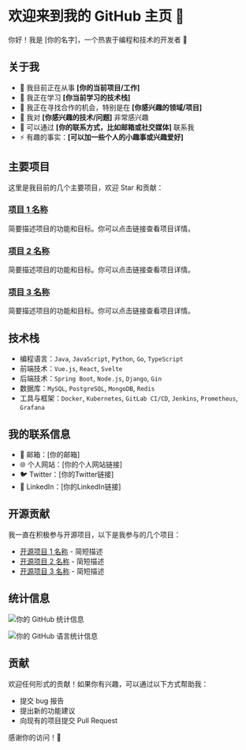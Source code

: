 # 欢迎来到我的 GitHub 主页 👋

你好！我是 [你的名字]，一个热衷于编程和技术的开发者 🚀

## 关于我

- 🔭 我目前正在从事 **[你的当前项目/工作]**
- 🌱 我正在学习 **[你当前学习的技术栈]**
- 👯 我正在寻找合作的机会，特别是在 **[你感兴趣的领域/项目]**
- 🤔 我对 **[你感兴趣的技术/问题]** 非常感兴趣
- 💬 可以通过 **[你的联系方式，比如邮箱或社交媒体]** 联系我
- ⚡ 有趣的事实：**[可以加一些个人的小趣事或兴趣爱好]**

## 主要项目

这里是我目前的几个主要项目，欢迎 Star 和贡献：

### [项目 1 名称](项目链接)
简要描述项目的功能和目标。你可以点击链接查看项目详情。

### [项目 2 名称](项目链接)
简要描述项目的功能和目标。你可以点击链接查看项目详情。

### [项目 3 名称](项目链接)
简要描述项目的功能和目标。你可以点击链接查看项目详情。

## 技术栈

- 编程语言：`Java`, `JavaScript`, `Python`, `Go`, `TypeScript`
- 前端技术：`Vue.js`, `React`, `Svelte`
- 后端技术：`Spring Boot`, `Node.js`, `Django`, `Gin`
- 数据库：`MySQL`, `PostgreSQL`, `MongoDB`, `Redis`
- 工具与框架：`Docker`, `Kubernetes`, `GitLab CI/CD`, `Jenkins`, `Prometheus`, `Grafana`

## 我的联系信息

- 📧 邮箱：[你的邮箱]
- 🌐 个人网站：[你的个人网站链接]
- 🐦 Twitter：[你的Twitter链接]
- 👔 LinkedIn：[你的LinkedIn链接]

## 开源贡献

我一直在积极参与开源项目，以下是我参与的几个项目：

- [开源项目 1 名称](项目链接) - 简短描述
- [开源项目 2 名称](项目链接) - 简短描述
- [开源项目 3 名称](项目链接) - 简短描述

## 统计信息

![你的 GitHub 统计信息](https://github-readme-stats.vercel.app/api?username=你的GitHub用户名&show_icons=true&hide_title=true&count_private=true&hide=prs)

![你的 GitHub 语言统计信息](https://github-readme-stats.vercel.app/api/top-langs/?username=你的GitHub用户名&layout=compact&hide_title=true)

## 贡献

欢迎任何形式的贡献！如果你有兴趣，可以通过以下方式帮助我：

- 提交 bug 报告
- 提出新的功能建议
- 向现有的项目提交 Pull Request

感谢你的访问！🎉
